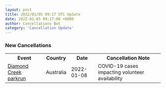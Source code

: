 ```yaml
---
layout: post
title: 2022/01/05 09:17 UTC Update
date: 2022-01-05 09:17:00 +0000
author: Cancellations Bot
category: 'Cancellation Update'
---
```


<h3>New Cancellations</h3>
<div class='hscrollable'>
<table style='width: 100%'>
    <tr>
        <th>Event</th>
        <th>Country</th>
        <th>Date</th>
        <th>Cancellation Note</th>
    </tr>
    <tr>
        <td><a href="https://www.parkrun.com.au/diamondcreek">Diamond Creek parkrun</a></td>
        <td>Australia</td>
        <td>2022-01-08</td>
        <td>COVID-19 cases impacting volunteer availability</td>
    </tr>
</table>
</div>

